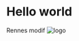 # Hello world 
Rennes 
modif
![logo](https://intranet.univ-rennes2.fr/sites/default/files/resize/UHB/SERVICE-COMMUNICATION/logor2-noir-150x147.png)
